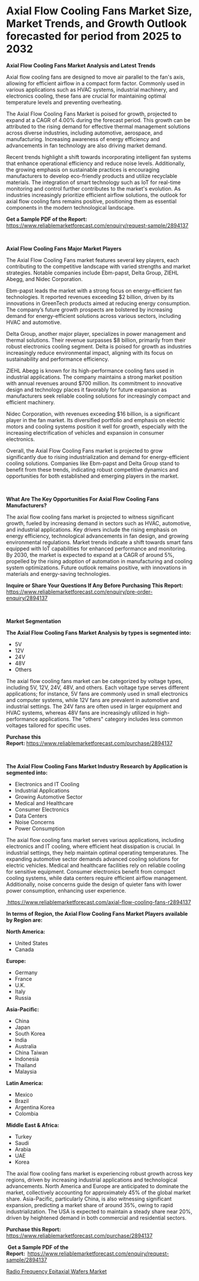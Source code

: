 <p><h1>Axial Flow Cooling Fans Market Size, Market Trends, and Growth Outlook forecasted for period from 2025 to 2032</h1></p><p><strong>Axial Flow Cooling Fans Market Analysis and Latest Trends</strong></p>
<p><p>Axial flow cooling fans are designed to move air parallel to the fan's axis, allowing for efficient airflow in a compact form factor. Commonly used in various applications such as HVAC systems, industrial machinery, and electronics cooling, these fans are crucial for maintaining optimal temperature levels and preventing overheating.</p><p>The Axial Flow Cooling Fans Market is poised for growth, projected to expand at a CAGR of 4.00% during the forecast period. This growth can be attributed to the rising demand for effective thermal management solutions across diverse industries, including automotive, aerospace, and manufacturing. Increasing awareness of energy efficiency and advancements in fan technology are also driving market demand.</p><p>Recent trends highlight a shift towards incorporating intelligent fan systems that enhance operational efficiency and reduce noise levels. Additionally, the growing emphasis on sustainable practices is encouraging manufacturers to develop eco-friendly products and utilize recyclable materials. The integration of smart technology such as IoT for real-time monitoring and control further contributes to the market's evolution. As industries increasingly prioritize efficient airflow solutions, the outlook for axial flow cooling fans remains positive, positioning them as essential components in the modern technological landscape.</p></p>
<p><strong>Get a Sample PDF of the Report:&nbsp;</strong> <a href="https://www.reliablemarketforecast.com/enquiry/request-sample/2894137?utm_campaign=3491&utm_medium=2&utm_source=Github&utm_content=ia&utm_term=15032025&utm_id=axial-flow-cooling-fans">https://www.reliablemarketforecast.com/enquiry/request-sample/2894137</a></p>
<p>&nbsp;</p>
<p><strong>Axial Flow Cooling Fans Major Market Players</strong></p>
<p><p>The Axial Flow Cooling Fans market features several key players, each contributing to the competitive landscape with varied strengths and market strategies. Notable companies include Ebm-papst, Delta Group, ZIEHL Abegg, and Nidec Corporation.</p><p>Ebm-papst leads the market with a strong focus on energy-efficient fan technologies. It reported revenues exceeding $2 billion, driven by its innovations in GreenTech products aimed at reducing energy consumption. The company’s future growth prospects are bolstered by increasing demand for energy-efficient solutions across various sectors, including HVAC and automotive.</p><p>Delta Group, another major player, specializes in power management and thermal solutions. Their revenue surpasses $8 billion, primarily from their robust electronics cooling segment. Delta is poised for growth as industries increasingly reduce environmental impact, aligning with its focus on sustainability and performance efficiency.</p><p>ZIEHL Abegg is known for its high-performance cooling fans used in industrial applications. The company maintains a strong market position with annual revenues around $700 million. Its commitment to innovative design and technology places it favorably for future expansion as manufacturers seek reliable cooling solutions for increasingly compact and efficient machinery.</p><p>Nidec Corporation, with revenues exceeding $16 billion, is a significant player in the fan market. Its diversified portfolio and emphasis on electric motors and cooling systems position it well for growth, especially with the increasing electrification of vehicles and expansion in consumer electronics.</p><p>Overall, the Axial Flow Cooling Fans market is projected to grow significantly due to rising industrialization and demand for energy-efficient cooling solutions. Companies like Ebm-papst and Delta Group stand to benefit from these trends, indicating robust competitive dynamics and opportunities for both established and emerging players in the market.</p></p>
<p>&nbsp;</p>
<p><strong>What Are The Key Opportunities For Axial Flow Cooling Fans Manufacturers?</strong></p>
<p><p>The axial flow cooling fans market is projected to witness significant growth, fueled by increasing demand in sectors such as HVAC, automotive, and industrial applications. Key drivers include the rising emphasis on energy efficiency, technological advancements in fan design, and growing environmental regulations. Market trends indicate a shift towards smart fans equipped with IoT capabilities for enhanced performance and monitoring. By 2030, the market is expected to expand at a CAGR of around 5%, propelled by the rising adoption of automation in manufacturing and cooling system optimizations. Future outlook remains positive, with innovations in materials and energy-saving technologies.</p></p>
<p><strong>Inquire or Share Your Questions If Any Before Purchasing This Report:</strong> <a href="https://www.reliablemarketforecast.com/enquiry/pre-order-enquiry/2894137?utm_campaign=3491&utm_medium=2&utm_source=Github&utm_content=ia&utm_term=15032025&utm_id=axial-flow-cooling-fans">https://www.reliablemarketforecast.com/enquiry/pre-order-enquiry/2894137</a></p>
<p>&nbsp;</p>
<p><strong>Market Segmentation</strong></p>
<p><strong>The Axial Flow Cooling Fans Market Analysis by types is segmented into:</strong></p>
<p><ul><li>5V</li><li>12V</li><li>24V</li><li>48V</li><li>Others</li></ul></p>
<p><p>The axial flow cooling fans market can be categorized by voltage types, including 5V, 12V, 24V, 48V, and others. Each voltage type serves different applications; for instance, 5V fans are commonly used in small electronics and computer systems, while 12V fans are prevalent in automotive and industrial settings. The 24V fans are often used in larger equipment and HVAC systems, whereas 48V fans are increasingly utilized in high-performance applications. The "others" category includes less common voltages tailored for specific uses.</p></p>
<p><strong>Purchase this Report:&nbsp;</strong><a href="https://www.reliablemarketforecast.com/purchase/2894137?utm_campaign=3491&utm_medium=2&utm_source=Github&utm_content=ia&utm_term=15032025&utm_id=axial-flow-cooling-fans">https://www.reliablemarketforecast.com/purchase/2894137</a></p>
<p>&nbsp;</p>
<p><strong>The Axial Flow Cooling Fans Market Industry Research by Application is segmented into:</strong></p>
<p><ul><li>Electronics and IT Cooling</li><li>Industrial Applications</li><li>Growing Automotive Sector</li><li>Medical and Healthcare</li><li>Consumer Electronics</li><li>Data Centers</li><li>Noise Concerns</li><li>Power Consumption</li></ul></p>
<p><p>The axial flow cooling fans market serves various applications, including electronics and IT cooling, where efficient heat dissipation is crucial. In industrial settings, they help maintain optimal operating temperatures. The expanding automotive sector demands advanced cooling solutions for electric vehicles. Medical and healthcare facilities rely on reliable cooling for sensitive equipment. Consumer electronics benefit from compact cooling systems, while data centers require efficient airflow management. Additionally, noise concerns guide the design of quieter fans with lower power consumption, enhancing user experience.</p></p>
<p><a href="https://www.reliablemarketforecast.com/axial-flow-cooling-fans-r2894137?utm_campaign=3491&utm_medium=2&utm_source=Github&utm_content=ia&utm_term=15032025&utm_id=axial-flow-cooling-fans">&nbsp;https://www.reliablemarketforecast.com/axial-flow-cooling-fans-r2894137</a></p>
<p><strong>In terms of Region, the Axial Flow Cooling Fans Market Players available by Region are:</strong></p>
<p>
    <p> <strong> North America: </strong>
        <ul>
            <li>United States</li>
            <li>Canada</li>
        </ul>
        </p> 
    <p> <strong> Europe: </strong>
        <ul>
            <li>Germany</li>
            <li>France</li>
            <li>U.K.</li>
            <li>Italy</li>
            <li>Russia</li>
        </ul>
        </p> 
    <p> <strong> Asia-Pacific: </strong>
        <ul>
            <li>China</li>
            <li>Japan</li>
            <li>South Korea</li>
            <li>India</li>
            <li>Australia</li>
            <li>China Taiwan</li>
            <li>Indonesia</li>
            <li>Thailand</li>
            <li>Malaysia</li>
        </ul>
        </p> 
    <p> <strong> Latin America: </strong>
        <ul>
            <li>Mexico</li>
            <li>Brazil</li>
            <li>Argentina Korea</li>
            <li>Colombia</li>
        </ul>
        </p> 
    <p> <strong> Middle East & Africa: </strong>
        <ul>
            <li>Turkey</li>
            <li>Saudi</li>
            <li>Arabia</li>
            <li>UAE</li>
            <li>Korea</li>
        </ul>
    </p>
    </p>
<p><p>The axial flow cooling fans market is experiencing robust growth across key regions, driven by increasing industrial applications and technological advancements. North America and Europe are anticipated to dominate the market, collectively accounting for approximately 45% of the global market share. Asia-Pacific, particularly China, is also witnessing significant expansion, predicting a market share of around 35%, owing to rapid industrialization. The USA is expected to maintain a steady share near 20%, driven by heightened demand in both commercial and residential sectors.</p></p>
<p><strong>Purchase this Report: </strong><a href="https://www.reliablemarketforecast.com/purchase/2894137?utm_campaign=3491&utm_medium=2&utm_source=Github&utm_content=ia&utm_term=15032025&utm_id=axial-flow-cooling-fans">https://www.reliablemarketforecast.com/purchase/2894137</a></p>
<p>&nbsp;<strong>Get a Sample PDF of the Report:&nbsp;&nbsp;</strong><a href="https://www.reliablemarketforecast.com/enquiry/request-sample/2894137?utm_campaign=3491&utm_medium=2&utm_source=Github&utm_content=ia&utm_term=15032025&utm_id=axial-flow-cooling-fans">https://www.reliablemarketforecast.com/enquiry/request-sample/2894137</a></p>
<p><strong></strong></p>
<p><p><a href="https://github.com/maseykokosq1/Market-Research-Report-List-1/blob/main/radio-frequency-epitaxial-wafers-market.md?utm_campaign=3491&utm_medium=2&utm_source=Github&utm_content=ia&utm_term=15032025&utm_id=axial-flow-cooling-fans">Radio Frequency Epitaxial Wafers Market</a></p></p>